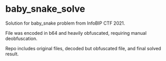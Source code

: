 # baby_snake_solve
Solution for baby_snake problem from InfoBIP CTF 2021.

File was encoded in b64 and heavily obfuscated, requiring manual deobfuscation.

Repo includes original files, decoded but obfuscated file, and final solved result.
